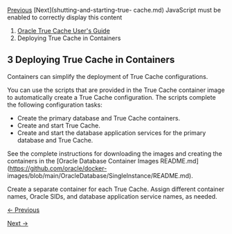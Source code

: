 [Previous](enabling-dml-redirection.md) [Next](shutting-and-starting-true-
cache.md) JavaScript must be enabled to correctly display this content

  1. [Oracle True Cache User's Guide](index.md)
  2. Deploying True Cache in Containers

## 3 Deploying True Cache in Containers

Containers can simplify the deployment of True Cache configurations.

You can use the scripts that are provided in the True Cache container image to
automatically create a True Cache configuration. The scripts complete the
following configuration tasks:

  * Create the primary database and True Cache containers.
  * Create and start True Cache.
  * Create and start the database application services for the primary database and True Cache.

See the complete instructions for downloading the images and creating the
containers in the [Oracle Database Container Images
README.md](https://github.com/oracle/docker-
images/blob/main/OracleDatabase/SingleInstance/README.md).

Create a separate container for each True Cache. Assign different container
names, Oracle SIDs, and database application service names, as needed.


[← Previous](enabling-dml-redirection.md)

[Next →](shutting-and-starting-true-cache.md)
